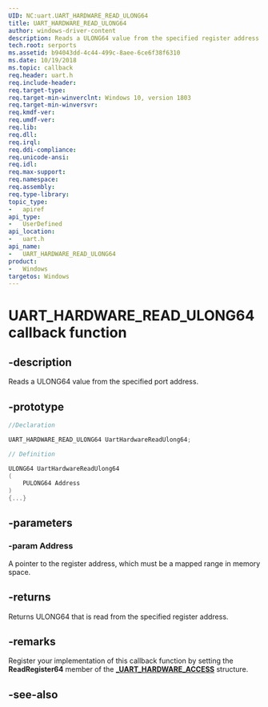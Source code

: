 ```yaml
---
UID: NC:uart.UART_HARDWARE_READ_ULONG64
title: UART_HARDWARE_READ_ULONG64
author: windows-driver-content
description: Reads a ULONG64 value from the specified register address.
tech.root: serports
ms.assetid: b94043dd-4c44-499c-8aee-6ce6f38f6310
ms.date: 10/19/2018
ms.topic: callback
req.header: uart.h
req.include-header:
req.target-type:
req.target-min-winverclnt: Windows 10, version 1803
req.target-min-winversvr:
req.kmdf-ver:
req.umdf-ver:
req.lib:
req.dll:
req.irql:
req.ddi-compliance:
req.unicode-ansi:
req.idl:
req.max-support:
req.namespace:
req.assembly:
req.type-library:
topic_type:
-	apiref
api_type:
-	UserDefined
api_location:
-	uart.h
api_name:
-	UART_HARDWARE_READ_ULONG64
product:
-	Windows
targetos: Windows
---
```


# UART_HARDWARE_READ_ULONG64 callback function

## -description

Reads a ULONG64 value from the specified port address.

## -prototype

```cpp
//Declaration

UART_HARDWARE_READ_ULONG64 UartHardwareReadUlong64;

// Definition

ULONG64 UartHardwareReadUlong64
(
	PULONG64 Address
)
{...}

```

## -parameters

### -param Address

A pointer to the register address, which must be a mapped range in memory space.


## -returns

Returns ULONG64 that is read from the specified register address.


## -remarks

Register your implementation of this callback function by setting the **ReadRegister64** member of the [**_UART_HARDWARE_ACCESS**](ns-uart-_uart_hardware_access.md) structure.


## -see-also
